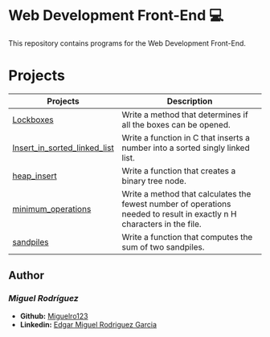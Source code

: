  # Web Development Front-End :computer:

  This repository contains programs for the Web Development Front-End.

  # Projects
  Projects | Description
  ----------- | -----------
  [Lockboxes](./0x00-lockboxes) | Write a method that determines if all the boxes can be opened.
  [Insert_in_sorted_linked_list](./0x01-insert_in_sorted_linked_list) | Write a function in C that inserts a number into a sorted singly linked list.
  [heap_insert](./0x02-heap_insert) | Write a function that creates a binary tree node.
  [minimum_operations](./0x03-minimum_operations) | Write a method that calculates the fewest number of operations needed to result in exactly n H characters in the file.
  [sandpiles](./0x04-sandpiles) | Write a function that computes the sum of two sandpiles.


## Author
### _Miguel Rodríguez_

- **Github:** [Miguelro123](https://github.com/Miguelro123) 
- **Linkedin:** [Edgar Miguel Rodriguez Garcia](https://www.linkedin.com/in/edgar-miguel-rodriguez-garcia-20a5281a2/)

